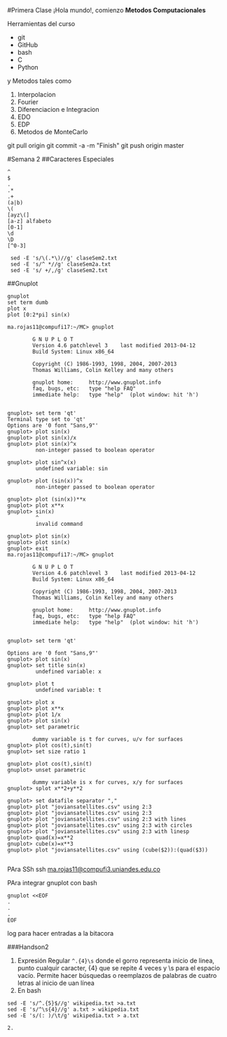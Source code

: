#Primera Clase <date>
¡Hola mundo!, comienzo **Metodos Computacionales**

Herramientas del curso

+ git
+ GitHub
+ bash
+ C
+ Python


y Metodos tales como

1. Interpolacion
2. Fourier
3. Diferenciacion e Integracion
4. EDO
5. EDP
6. Metodos de MonteCarlo


git pull origin
git commit -a -m "Finish"
git push origin master

#Semana 2
##Caracteres Especiales
```
^
$
.
.*
.+
(a|b)
\(
[ayz\(]
[a-z] alfabeto
[0-1]
\d
\D
[^0-3]
```
```
 sed -E 's/\(.*\)//g' claseSem2.txt 
 sed -E 's/^ *//g' claseSem2a.txt
 sed -E 's/ +/,/g' claseSem2.txt 
```

##Gnuplot

```
gnuplot
set term dumb
plot x
plot [0:2*pi] sin(x)

ma.rojas11@compufi17:~/MC> gnuplot

        G N U P L O T
        Version 4.6 patchlevel 3    last modified 2013-04-12 
        Build System: Linux x86_64

        Copyright (C) 1986-1993, 1998, 2004, 2007-2013
        Thomas Williams, Colin Kelley and many others

        gnuplot home:     http://www.gnuplot.info
        faq, bugs, etc:   type "help FAQ"
        immediate help:   type "help"  (plot window: hit 'h')


gnuplot> set term 'qt'
Terminal type set to 'qt'
Options are '0 font "Sans,9"'
gnuplot> plot sin(x)
gnuplot> plot sin(x)/x
gnuplot> plot sin(x)^x
         non-integer passed to boolean operator

gnuplot> plot sin^x(x)
         undefined variable: sin

gnuplot> plot (sin(x))^x
         non-integer passed to boolean operator

gnuplot> plot (sin(x))**x
gnuplot> plot x**x
gnuplot> sin(x)
         ^
         invalid command

gnuplot> plot sin(x)
gnuplot> plot sin(x)
gnuplot> exit
ma.rojas11@compufi17:~/MC> gnuplot

        G N U P L O T
        Version 4.6 patchlevel 3    last modified 2013-04-12 
        Build System: Linux x86_64

        Copyright (C) 1986-1993, 1998, 2004, 2007-2013
        Thomas Williams, Colin Kelley and many others

        gnuplot home:     http://www.gnuplot.info
        faq, bugs, etc:   type "help FAQ"
        immediate help:   type "help"  (plot window: hit 'h')


gnuplot> set term 'qt'

Options are '0 font "Sans,9"'
gnuplot> plot sin(x)
gnuplot> set title sin(x)
         undefined variable: x

gnuplot> plot t
         undefined variable: t

gnuplot> plot x
gnuplot> plot x**x
gnuplot> plot 1/x
gnuplot> plot sin(x)
gnuplot> set parametric

        dummy variable is t for curves, u/v for surfaces
gnuplot> plot cos(t),sin(t)
gnuplot> set size ratio 1

gnuplot> plot cos(t),sin(t)
gnuplot> unset parametric

        dummy variable is x for curves, x/y for surfaces
gnuplot> splot x**2+y**2

gnuplot> set datafile separator ","
gnuplot> plot "joviansatellites.csv" using 2:3
gnuplot> plot "joviansatellites.csv" using 2:3
gnuplot> plot "joviansatellites.csv" using 2:3 with lines
gnuplot> plot "joviansatellites.csv" using 2:3 with circles
gnuplot> plot "joviansatellites.csv" using 2:3 with linesp
gnuplot> quad(x)=x**2
gnuplot> cube(x)=x**3
gnuplot> plot "joviansatellites.csv" using (cube($2)):(quad($3))


```
PAra SSh
ssh ma.rojas11@compufi3.uniandes.edu.co

PAra integrar gnuplot con bash
```
gnuplot <<EOF
.
.
.
EOF
```
log para hacer entradas a la bitacora

###Handson2

1. Expresión Regular ` ^.{4}\s ` donde el gorro representa inicio de linea, punto cualquir caracter, {4} que se repite 4 veces y \s para el espacio vacío. Permite hacer búsquedas o reemplazos de palabras de cuatro letras al inicio de uan línea
2. En bash
```
sed -E 's/^.{5}$//g' wikipedia.txt >a.txt
sed -E 's/^\s{4}//g' a.txt > wikipedia.txt 
sed -E 's/(: )/\t/g' wikipedia.txt > a.txt

2. 
